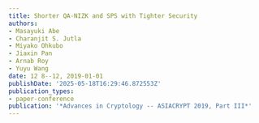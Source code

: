 ```yaml
---
title: Shorter QA-NIZK and SPS with Tighter Security
authors:
- Masayuki Abe
- Charanjit S. Jutla
- Miyako Ohkubo
- Jiaxin Pan
- Arnab Roy
- Yuyu Wang
date: 12 8--12, 2019-01-01
publishDate: '2025-05-18T16:29:46.872553Z'
publication_types:
- paper-conference
publication: '*Advances in Cryptology -- ASIACRYPT 2019, Part III*'
---
```

